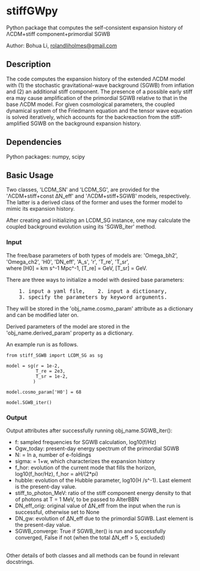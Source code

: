 # stiffGWpy
Python package that computes the self-consistent expansion history of &Lambda;CDM+stiff component+primordial SGWB

Author: Bohua Li, rolandliholmes@gmail.com

Description
-------------
The code computes the expansion history of the extended &Lambda;CDM model 
with (1) the stochastic gravitational-wave background (SGWB) from inflation 
and (2) an additional stiff component. The presence of a possible early stiff era
may cause amplification of the primordial SGWB relative to that in the base &Lambda;CDM model.
For given cosmological parameters, the coupled dynamical system of the Friedmann equation 
and the tensor wave equation is solved iteratively, which accounts for the backreaction 
from the stiff-amplified SGWB on the background expansion history.


Dependencies
--------------------
Python packages: numpy, scipy


Basic Usage
-----------------------------------
Two classes, 'LCDM_SN' and 'LCDM_SG', are provided for the '&Lambda;CDM+stiff+const &Delta;N_eff' 
and '&Lambda;CDM+stiff+SGWB' models, respectively. The latter is a derived class of the former 
and uses the former model to mimic its expansion history.

After creating and initializing an LCDM_SG instance, one may calculate the coupled background evolution 
using its 'SGWB_iter' method. 


### Input ###

The free/base parameters of both types of models are: 'Omega_bh2', 'Omega_ch2', 'H0', 'DN_eff', 'A_s', 'r', 'T_re', 'T_sr',  
where [H0] = km s^-1 Mpc^-1, [T_re] = GeV, [T_sr] = GeV.

There are three ways to initialize a model with desired base parameters:  
<pre>
    1. input a yaml file,    2. input a dictionary,  
    3. specify the parameters by keyword arguments.  
</pre>
They will be stored in the 'obj_name.cosmo_param' attribute as a dictionary and can be modified later on.  

Derived parameters of the model are stored in the 'obj_name.derived_param' property as a dictionary.  

An example run is as follows.

```
from stiff_SGWB import LCDM_SG as sg

model = sg(r = 1e-2,
           T_re = 2e3,
           T_sr = 1e-2,
          )

model.cosmo_param['H0'] = 68

model.SGWB_iter()
```

### Output ###

Output attributes after successfully running obj_name.SGWB_iter():
    
- f:             sampled frequencies for SGWB calculation, log10(f/Hz) 
- Ogw_today:     present-day energy spectrum of the primordial SGWB
- N:             = ln a, number of e-foldings
- sigma:         = 1+w, which characterizes the expansion history 
- f_hor:         evolution of the current mode that fills the horizon, log10(f_hor/Hz), f_hor = aH/(2*pi)
- hubble:        evolution of the Hubble parameter, log10(H /s^-1). Last element is the present-day value.
- stiff_to_photon_MeV: ratio of the stiff component energy density to that of photons at T = 1 MeV, to be passed to AlterBBN
- DN_eff_orig:   original value of &Delta;N_eff from the input when the run is successful, otherwise set to None
- DN_gw:         evolution of &Delta;N_eff due to the primordial SGWB. Last element is the present-day value.
- SGWB_converge: True if SGWB_iter() is run and successfully converged, False if not (when the total &Delta;N_eff > 5, excluded)


\
Other details of both classes and all methods can be found in relevant docstrings. 
